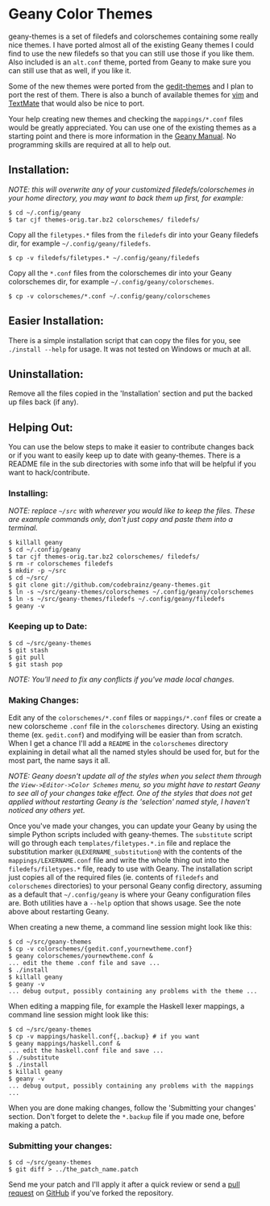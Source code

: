 # Geany Color Themes #

geany-themes is a set of filedefs and colorschemes containing some really nice
themes.  I have ported almost all of the existing Geany themes I could find to
use the new filedefs so that you can still use those if you like them.  Also
included is an `alt.conf` theme, ported from Geany to make sure you can still
use that as well, if you like it.

Some of the new themes were ported from the [gedit-themes][gedit_themes] and I
plan to port the rest of them.  There is also a bunch of available themes for 
[vim][vim_themes] and [TextMate][textmate_themes] that would also be nice to 
port.

Your help creating new themes and checking the `mappings/*.conf` files would
be greatly appreciated.  You can use one of the existing themes as a starting
point and there is more information in the [Geany Manual][geany_manual].  No 
programming skills are required at all to help out.


## Installation: ##

_NOTE: this will overwrite any of your customized filedefs/colorschemes in 
your home directory, you may want to back them up first, for example:_

	$ cd ~/.config/geany
	$ tar cjf themes-orig.tar.bz2 colorschemes/ filedefs/

Copy all the `filetypes.*` files from the `filedefs` dir into your Geany 
filedefs dir, for example `~/.config/geany/filedefs`.

	$ cp -v filedefs/filetypes.* ~/.config/geany/filedefs

Copy all the `*.conf` files from the colorschemes dir into your Geany 
colorschemes dir, for example `~/.config/geany/colorschemes`.

	$ cp -v colorschemes/*.conf ~/.config/geany/colorschemes


## Easier Installation: ##

There is a simple installation script that can copy the files for you, see
`./install --help` for usage.  It was not tested on Windows or much at all.


## Uninstallation: ##

Remove all the files copied in the 'Installation' section and put the backed up
files back (if any).


## Helping Out: ##

You can use the below steps to make it easier to contribute changes back or
if you want to easily keep up to date with geany-themes.  There is a README
file in the sub directories with some info that will be helpful if you want
to hack/contribute.

### Installing: ###

_NOTE: replace `~/src` with wherever you would like to keep the files.  These 
are example commands only, don't just copy and paste them into a terminal._

	$ killall geany
	$ cd ~/.config/geany
	$ tar cjf themes-orig.tar.bz2 colorschemes/ filedefs/
	$ rm -r colorschemes filedefs
	$ mkdir -p ~/src
	$ cd ~/src/
	$ git clone git://github.com/codebrainz/geany-themes.git
	$ ln -s ~/src/geany-themes/colorschemes ~/.config/geany/colorschemes
	$ ln -s ~/src/geany-themes/filedefs ~/.config/geany/filedefs
	$ geany -v

### Keeping up to Date: ###

	$ cd ~/src/geany-themes
	$ git stash
	$ git pull
	$ git stash pop

_NOTE: You'll need to fix any conflicts if you've made local changes._

### Making Changes: ###

Edit any of the `colorschemes/*.conf` files or `mappings/*.conf` files or 
create a new colorscheme `.conf` file in the `colorschemes` directory.  Using an
existing theme (ex. `gedit.conf`) and modifying will be easier than from
scratch.  When I get a chance I'll add a `README` in the `colorschemes`
directory explaining in detail what all the named styles should be used for, 
but for the most part, the name says it all.

_NOTE: Geany doesn't update all of the styles when you select them through the
`View->Editor->Color Schemes` menu, so you might have to restart Geany to see
all of your changes take effect.  One of the styles that does not get applied
without restarting Geany is the 'selection' named style, I haven't noticed any
others yet._

Once you've made your changes, you can update your Geany by using the simple
Python scripts included with geany-themes.  The `substitute` script will go
through each `templates/filetypes.*.in` file and replace the substitution
marker `@LEXERNAME_substitution@` with the contents of the 
`mappings/LEXERNAME.conf` file and write the whole thing out into the 
`filedefs/filetypes.*` file, ready to use with Geany.  The installation script
just copies all of the required files (ie. contents of `filedefs` and 
`colorschemes` directories) to your personal Geany config directory, assuming
as a default that `~/.config/geany` is where your Geany configuration files
are.  Both utilities have a `--help` option that shows usage.  See the note
above about restarting Geany.  

When creating a new theme, a command line session might look like this:

	$ cd ~/src/geany-themes
	$ cp -v colorschemes/{gedit.conf,yournewtheme.conf}
	$ geany colorschemes/yournewtheme.conf &
	... edit the theme .conf file and save ...
	$ ./install
	$ killall geany
	$ geany -v
	... debug output, possibly containing any problems with the theme ...

When editing a mapping file, for example the Haskell lexer mappings, a command
line session might look like this:

	$ cd ~/src/geany-themes
	$ cp -v mappings/haskell.conf{,.backup} # if you want
	$ geany mappings/haskell.conf &
	... edit the haskell.conf file and save ...
	$ ./substitute
	$ ./install
	$ killall geany
	$ geany -v
	... debug output, possibly containing any problems with the mappings ...

When you are done making changes, follow the 'Submitting your changes' section.
Don't forget to delete the `*.backup` file if you made one, before making a 
patch.


### Submitting your changes: ###

	$ cd ~/src/geany-themes
	$ git diff > ../the_patch_name.patch

Send me your patch and I'll apply it after a quick review or send a 
[pull request][pull_requests] on [GitHub][github] if you've forked the
repository.

[gedit_themes]:		https://github.com/mig/gedit-themes
[vim_themes]:		http://www.google.com/search?q=vim+color+themes
[textmate_themes]:	http://wiki.macromates.com/Themes/UserSubmittedThemes
[geany_manual]:		http://www.geany.org/manual/current/index.html#filetype-definition-files
[pull_requests]:	http://help.github.com/pull-requests
[github]:			https://github.com
